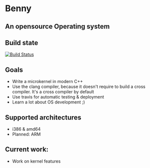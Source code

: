 # Benny
## An opensource Operating system

## Build state
[![Build Status](https://travis-ci.org/feliwir/benny.svg?branch=master)](https://travis-ci.org/feliwir/benny)

## Goals
- Write a microkernel in modern C++
- Use the clang compiler, because it doesn't require to build a cross compiler. It's a cross compiler by default
- Use travis for automatic testing & deployment
- Learn a lot about OS development ;)

## Supported architectures
- i386 & amd64
- Planned: ARM

## Current work:
- Work on kernel features
